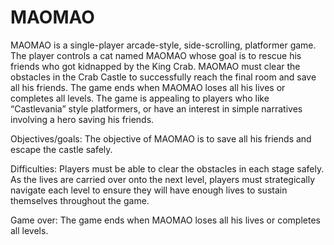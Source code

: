 # MAOMAO
MAOMAO is a single-player arcade-style, side-scrolling, platformer game. The player controls a cat named MAOMAO whose goal is to rescue his friends who got kidnapped by the King Crab. MAOMAO must clear the obstacles in the Crab Castle to successfully reach the final room and save all his friends. The game ends when MAOMAO loses all his lives or completes all levels. The game is appealing to players who like “Castlevania” style platformers, or have an interest in simple narratives involving a hero saving his friends.

Objectives/goals: The objective of MAOMAO is to save all his friends and escape the castle safely.

Difficulties: Players must be able to clear the obstacles in each stage safely. As the lives are carried over onto the next level, players must strategically navigate each level to ensure they will have enough lives to sustain themselves throughout the game. 

Game over: The game ends when MAOMAO loses all his lives or completes all levels.

